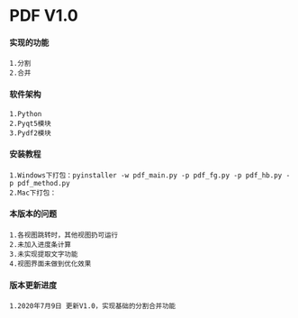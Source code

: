 # PDF V1.0

#### 实现的功能

    1.分割
    2.合并

#### 软件架构

    1.Python
    2.Pyqt5模块
    3.Pydf2模块

#### 安装教程

    1.Windows下打包：pyinstaller -w pdf_main.py -p pdf_fg.py -p pdf_hb.py -p pdf_method.py
    2.Mac下打包：

#### 本版本的问题

    1.各视图跳转时，其他视图扔可运行
    2.未加入进度条计算
    3.未实现提取文字功能
    4.视图界面未做到优化效果

#### 版本更新进度

    1.2020年7月9日 更新V1.0，实现基础的分割合并功能



